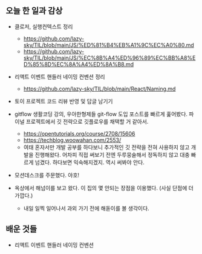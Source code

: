 ## 오늘 한 일과 감상

- 클로저, 실행컨텍스트 정리
  - https://github.com/lazy-sky/TIL/blob/main/JS/%ED%81%B4%EB%A1%9C%EC%A0%80.md
  - https://github.com/lazy-sky/TIL/blob/main/JS/%EC%8B%A4%ED%96%89%EC%BB%A8%ED%85%8D%EC%8A%A4%ED%8A%B8.md
- 리액트 이벤트 핸들러 네이밍 컨벤션 정리

  - https://github.com/lazy-sky/TIL/blob/main/React/Naming.md

- 토이 프로젝트 코드 리뷰 반영 및 답글 남기기
- gitflow 생활코딩 강의, 우아한형제들 git-flow 도입 포스트를 빠르게 훑어봤다. 파이널 프로젝트에서 깃 전략으로 깃플로우를 채택할 거 같아서.
  - https://opentutorials.org/course/2708/15606
  - https://techblog.woowahan.com/2553/
  - 여태 혼자서만 개발 공부를 하다보니 추가적인 깃 전략을 전혀 사용하지 않고 개발을 진행해왔다. 어차피 직접 써보기 전엔 두루뭉술해서 정독하지 않고 대충 빠르게 넘겼다. 하다보면 익숙해지겠지. 역시 써봐야 안다.
- 모션데스크를 주문했다. 야호!
- 옥상에서 해넘이를 보고 왔다. 이 집의 몇 안되는 장점을 이용했다. (사실 단점에 더 가깝다.)
  - 내일 일찍 일어나서 과외 가기 전에 해돋이를 볼 생각이다.

## 배운 것들

- 리액트 이벤트 핸들러 네이밍 컨벤션

